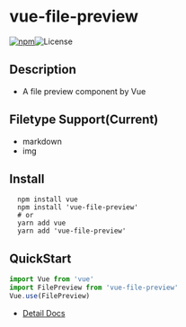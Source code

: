 # vue-file-preview

[![npm](https://img.shields.io/npm/v/@mrhanson/vue-file-preview.svg)](https://www.npmjs.com/package/@mrhanson/vue-file-preview)![License](https://img.shields.io/npm/l/@mrhanson/vue-file-preview)

## Description

- A file preview component by Vue

## Filetype Support(Current)

- markdown
- img

## Install

```shell
  npm install vue
  npm install 'vue-file-preview'
  # or
  yarn add vue
  yarn add 'vue-file-preview'
```

## QuickStart

```js
import Vue from 'vue'
import FilePreview from 'vue-file-preview'
Vue.use(FilePreview)
```

- [Detail Docs](https://mrhanson.github.io/vue-file-preview/en/)
